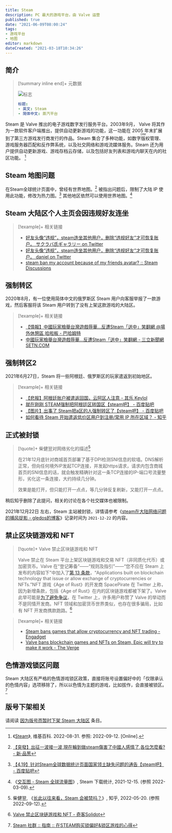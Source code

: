 ```yaml
---
title: Steam
description: PC 最大的游戏平台，由 Valve 运营
published: true
date: "2021-06-09T08:00:24"
tags:
- 游戏平台
- 地图
editor: markdown
dateCreated: "2021-03-18T10:34:26"
---
```


## 简介

> [!summary inline end]+ 元数据
>
> ![标志](https://s3.tebi.io/ggame/game/数字分发平台/Steam/Steam_GodScopePrime.webp)
>
> ```yaml
> 标题:
> - 英文: Steam
> - 简体中文: 蒸汽平台
> ```

Steam 是 Valve 推出的电子游戏数字发行服务平台。2003年9月，  Valve 将其作为一款软件客户端推出，提供自动更新游戏的功能，这一功能在 2005 年末扩展到了第三方游戏发行商发行的作品。Steam 集合了多种功能，<ruby>如数字版权管理<rp>(</rp><rt>DRM</rt><rp>)</rp></ruby>、游戏服务器匹配和反作弊系统，以及社交网络和游戏流媒体服务。Steam 还为用户提供自动更新游戏、游戏存档云存储，以及包括好友列表和游戏内聊天在内的社区功能。 [^wiki]

[^wiki]: 《[Steam](https://zh.wikipedia.org/wiki/Steam)》, 维基百科. 2022-08-31. 参照: 2022-09-12. [Online].

## Steam 地图问题

在Steam全球统计页面中，曾经有世界地图。[^23879] 被指出问题后，限制了大陆 IP 使用此功能，修改为热力图。[^66291] 其他地区依然可以使用世界地图。[^0405]

[^23879]: [【突發】出征一波接一波,現在輪到做steam傷害了中國人感情了,各位怎麼看? - 新·品葱](https://web.archive.org/web/20200922112943/https://pincong.rocks/question/23879)

[^66291]: [【4.19】针对Steam全球数据统计页面国家领土缺失问题的通告【steam吧】 - 百度贴吧](https://web.archive.org/web/20210408050506/https://tieba.baidu.com/p/6629141990)

[^0405]: 《[交互图 - Steam 全球流量图](https://web.archive.org/web/20211215104058/https://store.steampowered.com/stats/content?l=schinese)》, Steam 下载统计, 2021-12-15. (参照 2022-03-09).

## Steam 大陆区个人主页会因违规好友连坐

> [!example]+ 相关链接
>
> +   [好友头像“违规”，steam连坐其他用户，删除“违规好友”才可恢复账户。 サクラバ氏ギャラリー on Twitter](https://archive.is/qe2Xe "https://twitter.com/SakurabaMay/status/1229632986234011648")
> +   [好友头像“违规”，steam连坐其他用户，删除“违规好友”才可恢复账户。 daniel on Twitter](https://archive.is/oTESb "https://twitter.com/DanielDanielabc/status/1229827961416605696")
> +   [steam ban my account because of my friends avatar? :: Steam Discussions](https://web.archive.org/web/20201026151953/https://steamcommunity.com/discussions/forum/0/1753525161665982061/)

## 强制转区

2020年8月，有一位使用简体中文的俄罗斯区 Steam 用户向客服举报了一款游戏，然后客服将该 Steam 用户转到了没有上架这款游戏的大陆区。

> [!example]+ 相关链接
>
> +   [【情報】中國玩家檢舉台灣遊戲辱華…反遭Steam「送中」笑翻網 @場外休憩區 哈啦板 - 巴哈姆特](https://web.archive.org/web/20210609075244/https://forum.gamer.com.tw/C.php?bsn=60076&snA=5854690)
> +   [中國玩家檢舉台灣遊戲辱華…反遭Steam「送中」笑翻網 - 三立新聞網 SETN.COM](https://web.archive.org/web/20210609075240/https://www.setn.com/News.aspx?NewsID=794782)

## 强制转区2

2021年6月27日，Steam 将一些阿根廷、俄罗斯区的玩家遣返到初始地区。

> [!example]+ 相关链接
>
> +   [【悲报】阿根廷账户被遣返回国，云阿区人注意 - 其乐 Keylol](https://archive.is/mwocj "https://keylol.com/t727233-1-1")
> +   [就在刚刚 STEAM强制把阿根廷区转国区【steam吧】 - 百度贴吧](https://web.archive.org/web/20210627034813/https://tieba.baidu.com/p/7424355145)
> +   [【图片】出事了 Steam把a区的人强制转区了【steam吧】 - 百度贴吧](https://web.archive.org/web/20210627034735/https://tieba.baidu.com/p/7424321967)
> +   [如何看待 Steam 开始遣返低价区用户到注册/常用 IP 所在区域？ - 知乎](https://web.archive.org/web/20210629024204/https://www.zhihu.com/question/468158380)

## 正式被封锁

> [!quote]+ 柴健翌对网络劣化的描述[^2494272199]
>
> 在21年12月底针对商城首页部署了基于DPI检测SNI信息的软墙。DNS解析正常，但向任何境外IP发起TCP连接，并发起https请求，请求内包含商城首页的SNI信息的话，就会触发精确针对这一条TCP连接的IP-端口号流量整形，劣化这一条连接，大约持续几分钟。
>
> 效果是能打开，但只能打开一点点，等几分钟反复刷新，又能打开一点点。

[^2494272199]: 柴健翌, 《[长此以往来看，Steam 会被禁吗？](https://web.archive.org/web/20220607101147/https://www.zhihu.com/question/485008755/answer/2494272199)》, 知乎, 2022-05-20. (参照 2022-09-12).

稍后知乎删除了此提问，相关的讨论在各个社交媒体也被限制。

2021年12月22日 左右，Steam 主站被封锁，详情请参考《[steam在大陆网络问题的捕风捉影 - gledos的博客](https://gledos.science/wegame-steam.html)》记录时间为 `2021-12-22` 的内容。

## 禁止区块链游戏和 NFT

> [!quote]+ Valve 禁止区块链游戏和 NFT
>
> Valve 禁止在 Steam 平台上架区块链游戏和交易 NFT（非同质化代币）或加密货币。Valve 在“登记筹备”——“规则及指引”——“您不应在 Steam 上发布的内容如下”中加入了[第 13 条款](https://web.archive.org/web/20211016005737/https://partner.steamgames.com/doc/gettingstarted/onboarding)，“Applications built on blockchain technology that issue or allow exchange of cryptocurrencies or NFTs.”NFT 游戏《Age of Rust》的开发商 SpacePirate 在 Twitter 上称，因为新增条款，包括《Age of Rust》在内的区块链游戏都被下架了。Valve 此举可能是[为了避免争议](https://games.slashdot.org/story/21/10/15/2027254/valve-bans-blockchain-games-and-nfts-on-steam)。在 Twitter 上，许多用户称赞了 Valve 的举动而不是同情开发商。NFT 领域和加密货币世界类似，也存在很多骗局，比如有 NFT 开发商携款跑路。[^s13r]

[^s13r]: [Valve 禁止区块链游戏和 NFT - 奇客Solidot](https://web.archive.org/web/20211016093336/https://www.solidot.org/story?sid=69261)

> [!example]+ 相关链接
>
> +   [Steam bans games that allow cryptocurrency and NFT trading - Engadget](https://web.archive.org/web/20211016010537/https://www.engadget.com/steam-ban-cryptocurrency-nft-trading-blockchain-valve-165038811.html)
> +   [Valve bans blockchain games and NFTs on Steam, Epic will try to make it work - The Verge](https://web.archive.org/web/20211016010534/https://www.theverge.com/2021/10/15/22728425/valve-steam-blockchain-nft-crypto-ban-games-age-of-rust)

## 色情游戏锁区问题

Steam 大陆区有严格的色情游戏锁区政策，直接将账号设置偏好中的「仅限承认的色情内容」选项移除了，所以以色情为主题的游戏，比如拔作，会直接被锁区。[^1938089011]

[^1938089011]: [Steam 社群 :: 指南 :: 在STEAM购买锁偏好&锁区游戏的心得](https://steamcommunity.com/sharedfiles/filedetails/?id=1938089011)

## 版号下架相关

请阅读 [因为版号而暂时下架 Steam 大陆区](/game/因为版号而暂时下架_Steam_大陆区.md) 条目。
